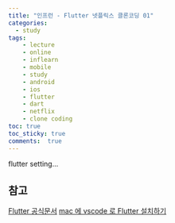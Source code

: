 ```yaml
---
title: "인프런 - Flutter 넷플릭스 클론코딩 01"
categories: 
  - study
tags: 
    - lecture
    - online
    - inflearn
    - mobile
    - study
    - android
    - ios
    - flutter
    - dart
    - netflix
    - clone coding
toc: true
toc_sticky: true
comments:  true
---
```


flutter setting...


## 참고
[Flutter 공식문서](https://flutter.dev/docs/get-started/install/macos)
[mac 에 vscode 로 Flutter 설치하기](https://skuld2000.tistory.com/83)